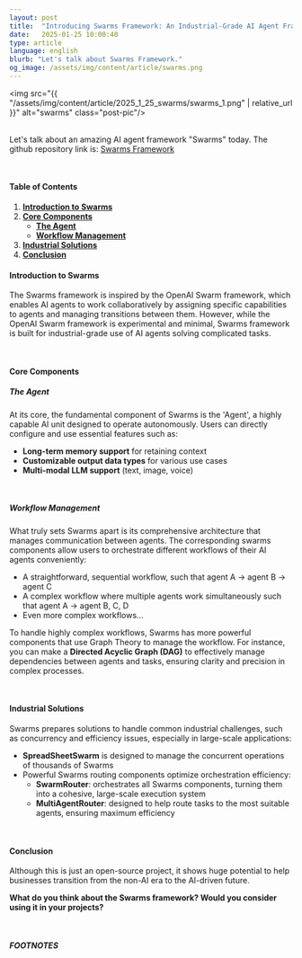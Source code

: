 ```yaml
---
layout: post
title:  "Introducing Swarms Framework: An Industrial-Grade AI Agent Framework"
date:   2025-01-25 10:00:40
type: article
language: english
blurb: "Let's talk about Swarms Framework."
og_image: /assets/img/content/article/swarms.png
---
```


<img src="{{ "/assets/img/content/article/2025_1_25_swarms/swarms_1.png" | relative_url }}" alt="swarms" class="post-pic"/>
<br />
<br />

Let's talk about an amazing AI agent framework "Swarms" today. The github repository link is: [Swarms Framework](https://github.com/kyegomez/swarms)

<br />

#### Table of Contents
1. [**Introduction to Swarms**](#introduction-to-swarms)
2. [**Core Components**](#core-components)
    * [**The Agent**](#the-agent)
    * [**Workflow Management**](#workflow-management)
3. [**Industrial Solutions**](#industrial-solutions)
4. [**Conclusion**](#conclusion)

#### **Introduction to Swarms**

The Swarms framework is inspired by the OpenAI Swarm framework, which enables AI agents to work collaboratively by assigning specific capabilities to agents and managing transitions between them. However, while the OpenAI Swarm framework is experimental and minimal, Swarms framework is built for industrial-grade use of AI agents solving complicated tasks.

<br />

#### **Core Components**

##### **The Agent**

At its core, the fundamental component of Swarms is the 'Agent', a highly capable AI unit designed to operate autonomously. Users can directly configure and use essential features such as:

- **Long-term memory support** for retaining context
- **Customizable output data types** for various use cases
- **Multi-modal LLM support** (text, image, voice)

<br />

##### **Workflow Management**

What truly sets Swarms apart is its comprehensive architecture that manages communication between agents. The corresponding swarms components allow users to orchestrate different workflows of their AI agents conveniently:

- A straightforward, sequential workflow, such that agent A → agent B → agent C
- A complex workflow where multiple agents work simultaneously such that agent A → agent B, C, D
- Even more complex workflows...

To handle highly complex workflows, Swarms has more powerful components that use Graph Theory to manage the workflow. For instance, you can make a **Directed Acyclic Graph (DAG)** to effectively manage dependencies between agents and tasks, ensuring clarity and precision in complex processes.

<br />

#### **Industrial Solutions**

Swarms prepares solutions to handle common industrial challenges, such as concurrency and efficiency issues, especially in large-scale applications:

- **SpreadSheetSwarm** is designed to manage the concurrent operations of thousands of Swarms
- Powerful Swarms routing components optimize orchestration efficiency:
    - **SwarmRouter**: orchestrates all Swarms components, turning them into a cohesive, large-scale execution system
    - **MultiAgentRouter**: designed to help route tasks to the most suitable agents, ensuring maximum efficiency

<br />

#### **Conclusion**

Although this is just an open-source project, it shows huge potential to help businesses transition from the non-AI era to the AI-driven future.

**What do you think about the Swarms framework? Would you consider using it in your projects?**

<br />

##### FOOTNOTES

[^1]: This is a note!
